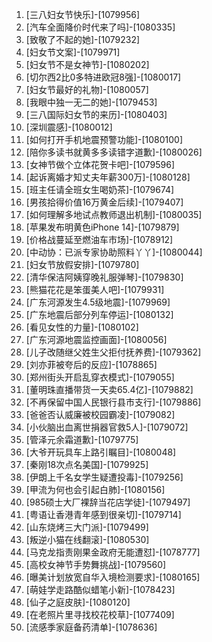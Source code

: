 
1. [三八妇女节快乐]-[1079956]
1. [汽车全面降价时代来了吗]-[1080335]
1. [致敬了不起的她]-[1079232]
1. [妇女节文案]-[1079971]
1. [妇女节不是女神节]-[1080202]
1. [切尔西2比0多特进欧冠8强]-[1080017]
1. [妇女节最好的礼物]-[1080057]
1. [我眼中独一无二的她]-[1079453]
1. [三八国际妇女节的来历]-[1080403]
1. [深圳震感]-[1080012]
1. [如何打开手机地震预警功能]-[1080100]
1. [陪你多读书就黄多多读错字道歉]-[1080026]
1. [女神节做个立体花贺卡吧]-[1079596]
1. [起诉离婚才知丈夫年薪300万]-[1080128]
1. [班主任请全班女生喝奶茶]-[1079674]
1. [男孩拾得价值16万黄金后续]-[1079407]
1. [如何理解多地试点教师退出机制]-[1080035]
1. [苹果发布明黄色iPhone 14]-[1079879]
1. [价格战蔓延至燃油车市场]-[1078912]
1. [中动协：已派专家协助照料丫丫]-[1080044]
1. [妇女节放假安排]-[1079780]
1. [清华保洁阿姨穿晚礼服弹琴]-[1079830]
1. [熊猫花花是笨蛋美人吧]-[1079931]
1. [广东河源发生4.5级地震]-[1079969]
1. [广东地震后部分列车停运]-[1080132]
1. [看见女性的力量]-[1080102]
1. [广东河源地震监控画面]-[1080056]
1. [儿子改随继父姓生父拒付抚养费]-[1079362]
1. [刘亦菲被夸后的反应]-[1078865]
1. [郑州街头开启乱穿衣模式]-[1079055]
1. [董明珠直播带货一天卖65.4亿]-[1079882]
1. [不再保留中国人民银行县市支行]-[1079886]
1. [爸爸否认威廉被校园霸凌]-[1079082]
1. [小伙脑出血离世捐器官救5人]-[1079072]
1. [管泽元余霜道歉]-[1079775]
1. [大爷开玩具车上路引瞩目]-[1080048]
1. [秦刚18次点名美国]-[1079925]
1. [伊朗上千名女学生疑遭投毒]-[1079256]
1. [甲流为何也会引起白肺]-[1080156]
1. [985硕士大厂裸辞当花店学徒]-[1079497]
1. [粤语让香港青年感到很亲切]-[1079714]
1. [山东烧烤三大门派]-[1079499]
1. [叛逆小猫在线翻滚]-[1080530]
1. [马克龙指责刚果金政府无能遭怼]-[1078777]
1. [高校女神节手势舞挑战]-[1079560]
1. [曝美计划放宽自华入境检测要求]-[1080165]
1. [萌娃学走路酷似蜡笔小新]-[1078423]
1. [仙子之庭皮肤]-[1080120]
1. [在老照片里寻找校花校草]-[1077409]
1. [流感季家庭备药清单]-[1078636]
